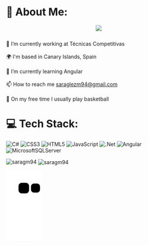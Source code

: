 # 💫 About Me:
<div align="center">
  <img height="150" src="https://media2.giphy.com/media/v1.Y2lkPTc5MGI3NjExZXE4bDc1aXAwY2J2ZW9wZHg1Mjg0MGFnNDAzMzNmZ3V0Z3Nnam5oNSZlcD12MV9pbnRlcm5hbF9naWZfYnlfaWQmY3Q9Zw/RbtJJPft2P7rcpbBdb/giphy.gif"  />
</div>

###


🔭 I’m currently working at Técnicas Competitivas<br><br>🌍 I'm based in Canary Islands, Spain<br><br>🌱 I’m currently learning Angular<br><br>📫 How to reach me saraglezm94@gmail.com<br><br>🏀 On my free time I usually play basketball

# 💻 Tech Stack:
![C#](https://img.shields.io/badge/c%23-%23239120.svg?style=for-the-badge&logo=csharp&logoColor=white) ![CSS3](https://img.shields.io/badge/css3-%231572B6.svg?style=for-the-badge&logo=css3&logoColor=white) ![HTML5](https://img.shields.io/badge/html5-%23E34F26.svg?style=for-the-badge&logo=html5&logoColor=white) ![JavaScript](https://img.shields.io/badge/javascript-%23323330.svg?style=for-the-badge&logo=javascript&logoColor=%23F7DF1E) ![.Net](https://img.shields.io/badge/.NET-5C2D91?style=for-the-badge&logo=.net&logoColor=white) ![Angular](https://img.shields.io/badge/angular-%23DD0031.svg?style=for-the-badge&logo=angular&logoColor=white) ![MicrosoftSQLServer](https://img.shields.io/badge/Microsoft%20SQL%20Server-CC2927?style=for-the-badge&logo=microsoft%20sql%20server&logoColor=white)

<p><img align="left" src="https://github-readme-stats.vercel.app/api/top-langs?username=saragm94&show_icons=true&theme=tokyonight&locale=en&layout=compact" alt="saragm94" /></p>

<p>&nbsp;<img align="center" src="https://github-readme-stats.vercel.app/api?username=saragm94&show_icons=true&theme=tokyonight&locale=en" alt="saragm94" /></p>

![snake animation](https://raw.githubusercontent.com/saragm94/saragm94/output/github-contribution-grid-snake2.svg)

